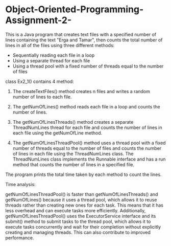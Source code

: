 # Object-Oriented-Programming-Assignment-2-

This is a Java program that creates text files with a specified number of lines containing the text "Erga and Tamar", then counts the total number of lines in all of the files using three different methods:

* Sequentially reading each file in a loop
* Using a separate thread for each file
* Using a thread pool with a fixed number of threads equal to the number of files

class Ex2_1() contains 4 method:

1. The createTextFiles() method creates n files and writes a random number of lines to each file.

2. The getNumOfLines() method reads each file in a loop and counts the number of lines.

3. The getNumOfLinesThreads() method creates a separate ThreadNumLines thread for each file and counts the number of lines in each file using the getNumOfLine method. 

4. The getNumOfLinesThreadPool() method uses a thread pool with a fixed number of threads equal to the number of files and counts the number of lines in each file using the ThreadNumLines class. The ThreadNumLines class implements the Runnable interface and has a run method that counts the number of lines in a specified file.

The program prints the total time taken by each method to count the lines.

Time analysis:

getNumOfLinesThreadPool() is faster than getNumOfLinesThreads() and getNumOfLines() because it uses a thread pool, which allows it to reuse threads rather than creating new ones for each task. This means that it has less overhead and can execute tasks more efficiently. Additionally, getNumOfLinesThreadPool() uses the ExecutorService interface and its submit() method to submit tasks to the thread pool, which allows it to execute tasks concurrently and wait for their completion without explicitly creating and managing threads. This can also contribute to improved performance.
